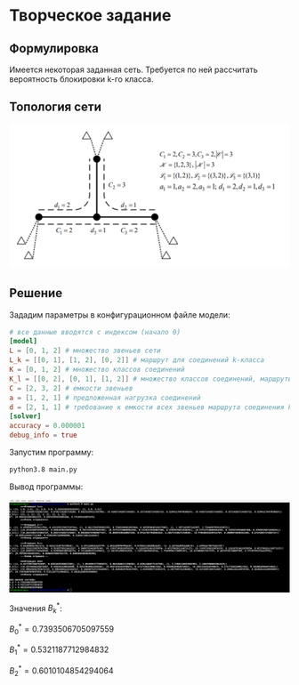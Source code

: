 # Творческое задание

## Формулировка

Имеется некоторая заданная сеть. Требуется по ней рассчитать вероятность блокировки k-го класса.

## Топология сети

![](img/topo.png)

## Решение

Зададим параметры в конфигурационном файле модели:

```toml
# все данные вводятся с индексом (начало 0)
[model]
L = [0, 1, 2] # множество звеньев сети
L_k = [[0, 1], [1, 2], [0, 2]] # маршрут для соединений k-класса
K = [0, 1, 2] # множество классов соединений
K_l = [[0, 2], [0, 1], [1, 2]] # множество классов соединений, маршруты которых проходят через l-звено
C = [2, 3, 2] # емкости звеньев
a = [1, 2, 1] # предложенная нагрузка соединений
d = [2, 1, 1] # требование к емкости всех звеньев маршрута соединения k-класса
[solver]
accuracy = 0.000001
debug_info = true
```

Запустим программу: 

```bash
python3.8 main.py
```

Вывод программы: 

![](img/solve.png)

Значения $B^*_k$:

$B^*_0 = 0.7393506705097559$

$B^*_1 = 0.5321187712984832$

$B^*_2 = 0.6010104854294064$
